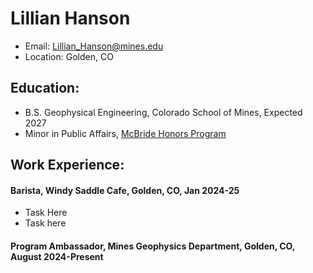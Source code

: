 
# Lillian Hanson
- Email: Lillian_Hanson@mines.edu
- Location: Golden, CO

## Education:
- B.S. Geophysical Engineering, Colorado School of Mines, Expected 2027
- Minor in Public Affairs, [McBride Honors Program](https://mcbride.mines.edu/)

## Work Experience: 
#### Barista, Windy Saddle Cafe, Golden, CO, Jan 2024-25
- Task Here
- Task here

#### Program Ambassador, Mines Geophysics Department, Golden, CO, August 2024-Present


